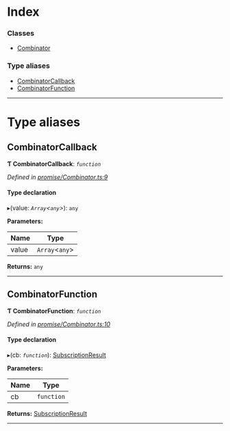 

# Index

### Classes

* [Combinator](../classes/_promise_combinator_.combinator.md)

### Type aliases

* [CombinatorCallback](_promise_combinator_.md#combinatorcallback)
* [CombinatorFunction](_promise_combinator_.md#combinatorfunction)

---

# Type aliases

<a id="combinatorcallback"></a>

##  CombinatorCallback

**Ƭ CombinatorCallback**: *`function`*

*Defined in [promise/Combinator.ts:9](https://github.com/polkadot-js/api/blob/f957639/packages/api/src/promise/Combinator.ts#L9)*

#### Type declaration
▸(value: *`Array`<`any`>*): `any`

**Parameters:**

| Name | Type |
| ------ | ------ |
| value | `Array`<`any`> |

**Returns:** `any`

___
<a id="combinatorfunction"></a>

##  CombinatorFunction

**Ƭ CombinatorFunction**: *`function`*

*Defined in [promise/Combinator.ts:10](https://github.com/polkadot-js/api/blob/f957639/packages/api/src/promise/Combinator.ts#L10)*

#### Type declaration
▸(cb: *`function`*): [SubscriptionResult]()

**Parameters:**

| Name | Type |
| ------ | ------ |
| cb | `function` |

**Returns:** [SubscriptionResult]()

___

